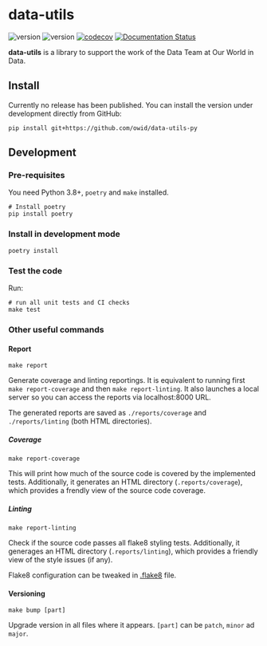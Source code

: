 # data-utils
![version](https://img.shields.io/badge/version-0.4.4-blue)
![version](https://img.shields.io/badge/python-3.8|3.9|3.10-blue.svg?&logo=python&logoColor=yellow) [![codecov](https://codecov.io/gh/owid/data-utils-py/branch/main/graph/badge.svg?token=2emTQEJedw)](https://codecov.io/gh/owid/data-utils-py)
[![Documentation Status](https://readthedocs.org/projects/owid-datautils/badge/?version=latest)](https://docs.owid.io/projects/datautils/en/latest/?badge=latest)

**data-utils** is a library to support the work of the Data Team at Our World in Data.

## Install
Currently no release has been published. You can install the version under development directly from GitHub:
```
pip install git+https://github.com/owid/data-utils-py
```


## Development

### Pre-requisites
You need Python 3.8+, `poetry` and `make` installed.

```
# Install poetry
pip install poetry
```

### Install in development mode

```
poetry install
```

### Test the code
Run:

```
# run all unit tests and CI checks
make test
```

### Other useful commands

#### Report
```
make report
```

Generate coverage and linting reportings. It is equivalent to running first `make report-coverage` and then 
`make report-linting`. It also launches a local server so you can access the reports via localhost:8000 URL.

The generated reports are saved as `./reports/coverage` and `./reports/linting` (both HTML directories).


##### Coverage

```
make report-coverage
```

This will print how much of the source code is covered by the implemented tests. Additionally, it generates an HTML
directory (`.reports/coverage`), which provides a frendly view of the source code coverage.


##### Linting

```
make report-linting
```

Check if the source code passes all flake8 styling tests. Additionally, it generages an HTML directory
(`.reports/linting`), which provides a friendly view of the style issues (if any).

Flake8 configuration can be tweaked in [.flake8](.flake8) file.

#### Versioning

```
make bump [part]
```

Upgrade version in all files where it appears. `[part]` can be `patch`, `minor` ad `major`.
